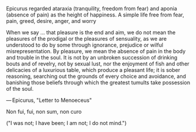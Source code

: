 ---
---
Epicurus regarded ataraxia (tranquility, freedom from fear) and aponia (absence of pain) as the height of happiness. A simple life free from fear, pain, greed, desire, anger, and worry

When we say ... that pleasure is the end and aim, we do not mean the pleasures of the prodigal or the pleasures of sensuality, as we are understood to do by some through ignorance, prejudice or wilful misrepresentation. By pleasure, we mean the absence of pain in the body and trouble in the soul. It is not by an unbroken succession of drinking bouts and of revelry, not by sexual lust, nor the enjoyment of fish and other delicacies of a luxurious table, which produce a pleasant life; it is sober reasoning, searching out the grounds of every choice and avoidance, and banishing those beliefs through which the greatest tumults take possession of the soul.

— Epicurus, "Letter to Menoeceus"

Non fui, fui, non sum, non curo 

("I was not; I have been; I am not; I do not mind.")